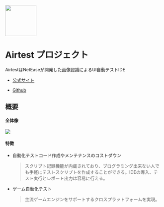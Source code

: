 <img src="https://avatars3.githubusercontent.com/u/34292813?s=200&v=4" width = "100" height = "100"/>

# Airtest プロジェクト

AirtestはNetEaseが開発した画像認識によるUI自動テストIDE

- [公式サイト](http://airtest.netease.com/)

- [Github](https://github.com/AirtestProject)


## 概要

#### 全体像

![](https://github.com/saisai-dan-shift/Airtest/blob/master/docs/img/airtest_jp.png)
#### 特徴
- 自動化テストコード作成やメンテナンスのコストダウン
  >スクリプト記録機能が内蔵されており、プログラミング出来ない人でも手軽にテストスクリプトを作成することができる。IDEの導入、テスト実行とレポート出力は容易に行える。
- ゲーム自動化テスト
  >主流ゲームエンジンをサポートするクロスプラットフォームを実現。
